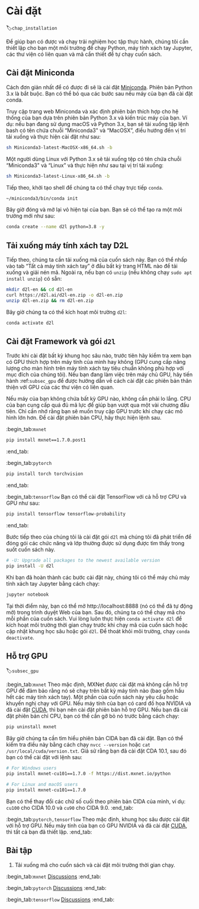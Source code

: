 # Cài đặt
:label:`chap_installation`

Để giúp bạn có được và chạy trải nghiệm học tập thực hành, chúng tôi cần thiết lập cho bạn một môi trường để chạy Python, máy tính xách tay Jupyter, các thư viện có liên quan và mã cần thiết để tự chạy cuốn sách. 

## Cài đặt Miniconda

Cách đơn giản nhất để có được đi sẽ là cài đặt [Miniconda](https://conda.io/en/latest/miniconda.html). Phiên bản Python 3.x là bắt buộc. Bạn có thể bỏ qua các bước sau nếu máy của bạn đã cài đặt conda. 

Truy cập trang web Miniconda và xác định phiên bản thích hợp cho hệ thống của bạn dựa trên phiên bản Python 3.x và kiến trúc máy của bạn. Ví dụ: nếu bạn đang sử dụng macOS và Python 3.x, bạn sẽ tải xuống tập lệnh bash có tên chứa chuỗi “Miniconda3" và “MacOSX”, điều hướng đến vị trí tải xuống và thực hiện cài đặt như sau:

```bash
sh Miniconda3-latest-MacOSX-x86_64.sh -b
```

Một người dùng Linux với Python 3.x sẽ tải xuống tệp có tên chứa chuỗi “Miniconda3" và “Linux” và thực hiện như sau tại vị trí tải xuống:

```bash
sh Miniconda3-latest-Linux-x86_64.sh -b
```

Tiếp theo, khởi tạo shell để chúng ta có thể chạy trực tiếp `conda`.

```bash
~/miniconda3/bin/conda init
```

Bây giờ đóng và mở lại vỏ hiện tại của bạn. Bạn sẽ có thể tạo ra một môi trường mới như sau:

```bash
conda create --name d2l python=3.8 -y
```

## Tải xuống máy tính xách tay D2L

Tiếp theo, chúng ta cần tải xuống mã của cuốn sách này. Bạn có thể nhấp vào tab “Tất cả máy tính xách tay” ở đầu bất kỳ trang HTML nào để tải xuống và giải nén mã. Ngoài ra, nếu bạn có `unzip` (nếu không chạy `sudo apt install unzip`) có sẵn:

```bash
mkdir d2l-en && cd d2l-en
curl https://d2l.ai/d2l-en.zip -o d2l-en.zip
unzip d2l-en.zip && rm d2l-en.zip
```

Bây giờ chúng ta có thể kích hoạt môi trường `d2l`:

```bash
conda activate d2l
```

## Cài đặt Framework và gói `d2l`

Trước khi cài đặt bất kỳ khung học sâu nào, trước tiên hãy kiểm tra xem bạn có GPU thích hợp trên máy tính của mình hay không (GPU cung cấp năng lượng cho màn hình trên máy tính xách tay tiêu chuẩn không phù hợp với mục đích của chúng tôi). Nếu bạn đang làm việc trên máy chủ GPU, hãy tiến hành :ref:`subsec_gpu` để được hướng dẫn về cách cài đặt các phiên bản thân thiện với GPU của các thư viện có liên quan. 

Nếu máy của bạn không chứa bất kỳ GPU nào, không cần phải lo lắng. CPU của bạn cung cấp quá đủ mã lực để giúp bạn vượt qua một vài chương đầu tiên. Chỉ cần nhớ rằng bạn sẽ muốn truy cập GPU trước khi chạy các mô hình lớn hơn. Để cài đặt phiên bản CPU, hãy thực hiện lệnh sau.

:begin_tab:`mxnet`
```bash
pip install mxnet==1.7.0.post1
```
:end_tab:

:begin_tab:`pytorch`
```bash
pip install torch torchvision
```
:end_tab:

:begin_tab:`tensorflow`
Bạn có thể cài đặt TensorFlow với cả hỗ trợ CPU và GPU như sau:

```bash
pip install tensorflow tensorflow-probability
```
:end_tab:

Bước tiếp theo của chúng tôi là cài đặt gói `d2l` mà chúng tôi đã phát triển để đóng gói các chức năng và lớp thường được sử dụng được tìm thấy trong suốt cuốn sách này.

```bash
# -U: Upgrade all packages to the newest available version
pip install -U d2l
```

Khi bạn đã hoàn thành các bước cài đặt này, chúng tôi có thể máy chủ máy tính xách tay Jupyter bằng cách chạy:

```bash
jupyter notebook
```

Tại thời điểm này, bạn có thể mở http://localhost:8888 (nó có thể đã tự động mở) trong trình duyệt Web của bạn. Sau đó, chúng ta có thể chạy mã cho mỗi phần của cuốn sách. Vui lòng luôn thực hiện `conda activate d2l` để kích hoạt môi trường thời gian chạy trước khi chạy mã của cuốn sách hoặc cập nhật khung học sâu hoặc gói `d2l`. Để thoát khỏi môi trường, chạy `conda deactivate`. 

## Hỗ trợ GPU
:label:`subsec_gpu`

:begin_tab:`mxnet`
Theo mặc định, MXNet được cài đặt mà không cần hỗ trợ GPU để đảm bảo rằng nó sẽ chạy trên bất kỳ máy tính nào (bao gồm hầu hết các máy tính xách tay). Một phần của cuốn sách này yêu cầu hoặc khuyến nghị chạy với GPU. Nếu máy tính của bạn có card đồ họa NVIDIA và đã cài đặt [CUDA](https://developer.nvidia.com/cuda-downloads), thì bạn nên cài đặt phiên bản hỗ trợ GPU. Nếu bạn đã cài đặt phiên bản chỉ CPU, bạn có thể cần gỡ bỏ nó trước bằng cách chạy:

```bash
pip uninstall mxnet
```

Bây giờ chúng ta cần tìm hiểu phiên bản CIDA bạn đã cài đặt. Bạn có thể kiểm tra điều này bằng cách chạy `nvcc --version` hoặc `cat /usr/local/cuda/version.txt`. Giả sử rằng bạn đã cài đặt CDA 10.1, sau đó bạn có thể cài đặt với lệnh sau:

```bash
# For Windows users
pip install mxnet-cu101==1.7.0 -f https://dist.mxnet.io/python

# For Linux and macOS users
pip install mxnet-cu101==1.7.0
```

Bạn có thể thay đổi các chữ số cuối theo phiên bản CIDA của mình, ví dụ: `cu100` cho CIDA 10.0 và `cu90` cho CIDA 9.0.
:end_tab:

:begin_tab:`pytorch,tensorflow`
Theo mặc định, khung học sâu được cài đặt với hỗ trợ GPU. Nếu máy tính của bạn có GPU NVIDIA và đã cài đặt [CUDA](https://developer.nvidia.com/cuda-downloads), thì tất cả bạn đã thiết lập.
:end_tab:

## Bài tập

1. Tải xuống mã cho cuốn sách và cài đặt môi trường thời gian chạy.

:begin_tab:`mxnet`
[Discussions](https://discuss.d2l.ai/t/23)
:end_tab:

:begin_tab:`pytorch`
[Discussions](https://discuss.d2l.ai/t/24)
:end_tab:

:begin_tab:`tensorflow`
[Discussions](https://discuss.d2l.ai/t/436)
:end_tab:
